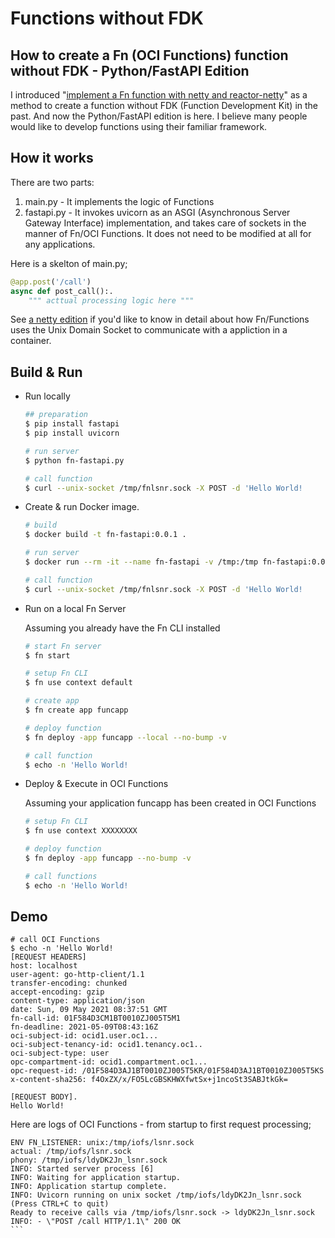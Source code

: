 # Functions without FDK 

## How to create a Fn (OCI Functions) function without FDK - Python/FastAPI Edition

I introduced "[implement a Fn function with netty and reactor-netty](https://github.com/tkote/fn-netty)" as a method to create a function without FDK (Function Development Kit) in the past.
And now the Python/FastAPI edition is here. I believe many people would like to develop functions using their familiar framework.

## How it works

There are two parts: 
1. main.py - It implements the logic of Functions
2. fastapi.py - It invokes uvicorn as an ASGI (Asynchronous Server Gateway Interface) implementation, and takes care of sockets in the manner of Fn/OCI Functions. 
  It does not need to be modified at all for any applications.  

Here is a skelton of main.py;

```python
@app.post('/call')
async def post_call():.
    """ acttual processing logic here """
````

See [a netty edition](https://github.com/tkote/fn-netty) if you'd like to know in detail about how Fn/Functions uses the Unix Domain Socket to communicate with a appliction in a container.

## Build & Run

* Run locally

  ```bash
  ## preparation
  $ pip install fastapi
  $ pip install uvicorn

  # run server
  $ python fn-fastapi.py
  
  # call function
  $ curl --unix-socket /tmp/fnlsnr.sock -X POST -d 'Hello World!
  ```

* Create & run Docker image.
  
  ```bash
  # build
  $ docker build -t fn-fastapi:0.0.1 .
  
  # run server
  $ docker run --rm -it --name fn-fastapi -v /tmp:/tmp fn-fastapi:0.0.1

  # call function
  $ curl --unix-socket /tmp/fnlsnr.sock -X POST -d 'Hello World!
  ```

* Run on a local Fn Server
  
  Assuming you already have the Fn CLI installed
  
  ```bash
  # start Fn server
  $ fn start

  # setup Fn CLI
  $ fn use context default
  
  # create app
  $ fn create app funcapp

  # deploy function
  $ fn deploy -app funcapp --local --no-bump -v

  # call function
  $ echo -n 'Hello World!
  ```

* Deploy & Execute in OCI Functions

  Assuming your application funcapp has been created in OCI Functions

  ```bash
  # setup Fn CLI
  $ fn use context XXXXXXXX

  # deploy function
  $ fn deploy -app funcapp --no-bump -v

  # call functions
  $ echo -n 'Hello World!
  ```

## Demo

```
# call OCI Functions
$ echo -n 'Hello World!
[REQUEST HEADERS]
host: localhost
user-agent: go-http-client/1.1
transfer-encoding: chunked
accept-encoding: gzip
content-type: application/json
date: Sun, 09 May 2021 08:37:51 GMT
fn-call-id: 01F584D3CM1BT0010ZJ005T5M1
fn-deadline: 2021-05-09T08:43:16Z
oci-subject-id: ocid1.user.oc1...
oci-subject-tenancy-id: ocid1.tenancy.oc1..
oci-subject-type: user
opc-compartment-id: ocid1.compartment.oc1...
opc-request-id: /01F584D3AJ1BT0010ZJ005T5KR/01F584D3AJ1BT0010ZJ005T5KS
x-content-sha256: f4OxZX/x/FO5LcGBSKHWXfwtSx+j1ncoSt3SABJtkGk=

[REQUEST BODY].
Hello World!
```

Here are logs of OCI Functions - from startup to first request processing;

````
ENV FN_LISTENER: unix:/tmp/iofs/lsnr.sock
actual: /tmp/iofs/lsnr.sock
phony: /tmp/iofs/ldyDK2Jn_lsnr.sock
INFO: Started server process [6]
INFO: Waiting for application startup.
INFO: Application startup complete.
INFO: Uvicorn running on unix socket /tmp/iofs/ldyDK2Jn_lsnr.sock (Press CTRL+C to quit)
Ready to receive calls via /tmp/iofs/lsnr.sock -> ldyDK2Jn_lsnr.sock
INFO: - \"POST /call HTTP/1.1\" 200 OK
```
